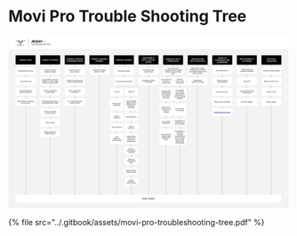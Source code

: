 # Movi Pro Trouble Shooting Tree

![Movi Pro Troubleshooting Tree](../.gitbook/assets/movi-pro-troubleshooting-tree.jpg)



{% file src="../.gitbook/assets/movi-pro-troubleshooting-tree.pdf" %}


